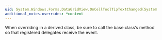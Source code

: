```yaml
---
uid: System.Windows.Forms.DataGridView.OnCellToolTipTextChanged(System.Windows.Forms.DataGridViewCellEventArgs)
additional_notes.overrides: *content
---
```


<p>When overriding <xref href="System.Windows.Forms.DataGridView.OnCellToolTipTextChanged(System.Windows.Forms.DataGridViewCellEventArgs)"></xref> in a derived class, be sure to call the base class’s <xref href="System.Windows.Forms.DataGridView.OnCellToolTipTextChanged(System.Windows.Forms.DataGridViewCellEventArgs)"></xref> method so that registered delegates receive the event.</p>


